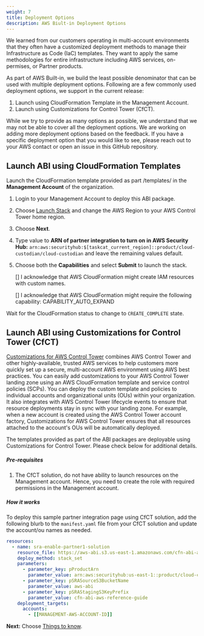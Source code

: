 ```yaml
---
weight: 7
title: Deployment Options
description: AWS Biult-in Deployment Options
---
```


We learned from our customers operating in multi-account environments that they often have a customized deployment methods to manage their Infrastructure as Code (IaC) templates. They want to apply the same methodologies for entire infrastructure including  AWS services, on-permises, or Partner products. 

As part of AWS Built-in, we build the least possible denominator that can be used with multiple deployment options. Following are a few commonly used deployment options, we support in the current release:

1. Launch using CloudFormation Template in the Management Account.
2. Launch using Customizations for Control Tower (CfCT).

While we try to provide as many options as possible, we understand that we may not be able to cover all the deployment options. We are working on adding more deployment options based on the feedback. If you have a specific deployment option that you would like to see, please reach out to your AWS contact or open an issue in this GitHub repository.


## Launch ABI using CloudFormation Templates

Launch the CloudFormation template provided as part <project-root>/templates/ in the **Management Account** of the organization.

1. Login to your Management Account to deploy this ABI package.
2. Choose [Launch Stack](https://console.aws.amazon.com/cloudformation/home?region=us-east-1#/stacks/create/new?stackName=launch-abi-sample-partner-integration&templateURL=https://aws-abi.s3.us-east-1.amazonaws.com/cfn-abi-aws-reference-guide/templates/abi-enable-partner1-securityhub-integration.yaml) and change the AWS Region to your AWS Control Tower home region.
3. Choose **Next**.
4. Type value to **ARN of partner integration to turn on in AWS Security Hub:** `arn:aws:securityhub:$[taskcat_current_region]::product/cloud-custodian/cloud-custodian` and leave the remaining values default.
5. Choose both the **Capabilities** and select **Submit** to launch the stack.

    [] I acknowledge that AWS CloudFormation might create IAM resources with custom names.

    [] I acknowledge that AWS CloudFormation might require the following capability: CAPABILITY_AUTO_EXPAND    

Wait for the CloudFormation status to change to `CREATE_COMPLETE` state.

## Launch ABI using Customizations for Control Tower (CfCT)

[Customizations for AWS Control Tower](https://aws.amazon.com/solutions/implementations/customizations-for-aws-control-tower/) combines AWS Control Tower and other highly-available, trusted AWS services to help customers more quickly set up a secure, multi-account AWS environment using AWS best practices. You can easily add customizations to your AWS Control Tower landing zone using an AWS CloudFormation template and service control policies (SCPs). You can deploy the custom template and policies to individual accounts and organizational units (OUs) within your organization. It also integrates with AWS Control Tower lifecycle events to ensure that resource deployments stay in sync with your landing zone. For example, when a new account is created using the AWS Control Tower account factory, Customizations for AWS Control Tower ensures that all resources attached to the account's OUs will be automatically deployed.

The templates provided as part of the ABI packages are deployable using Customizations for Control Tower. Please check below for additional details.

##### Pre-requisites

1. The CfCT solution, do not have ability to launch resources on the Management account. Hence, you need to create the role with required permissions in the Management account.

##### How it works

To deploy this sample partner integration page using CfCT solution, add the following blurb to the `manifest.yaml` file from your CfCT solution and update the account/ou names as needed.

```yaml
resources:
  - name: sra-enable-partner1-solution
    resource_file: https://aws-abi.s3.us-east-1.amazonaws.com/cfn-abi-aws-reference-guide/templates/abi-enable-partner1-securityhub-integration.yaml
    deploy_method: stack_set
    parameters:
      - parameter_key: pProductArn
        parameter_value: arn:aws:securityhub:us-east-1::product/cloud-custodian/cloud-custodian
      - parameter_key: pSRASourceS3BucketName
        parameter_value: aws-abi
      - parameter_key: pSRAStagingS3KeyPrefix
        parameter_value: cfn-abi-aws-reference-guide
    deployment_targets:
      accounts:
        - [[MANAGEMENT-AWS-ACCOUNT-ID]]
```

**Next:** Choose [Things to know](/things-to-know/index.html).